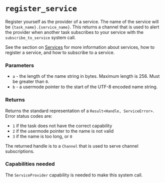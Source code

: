# `register_service`
Register yourself as the provider of a service. The name of the service will be `{task_name}.{service_name}`. This 
returns a channel that is used to alert the provider when another task subscribes to your service with the
`subscribe_to_service` system call.

See the section on [Services](idk) for more information about services, how to register a service, and how to
subscribe to a service.

### Parameters
- `a` - the length of the name string in bytes. Maximum length is 256. Must be greater than `0`.
- `b` - a usermode pointer to the start of the UTF-8 encoded name string.

### Returns
Returns the standard representation of a `Result<Handle, ServiceError>`. Error status codes are:
- `1` if the task does not have the correct capability
- `2` if the usermode pointer to the name is not valid
- `3` if the name is too long, or `0`

The returned handle is to a `Channel` that is used to serve channel subscriptions.

### Capabilities needed
The `ServiceProvider` capability is needed to make this system call.
